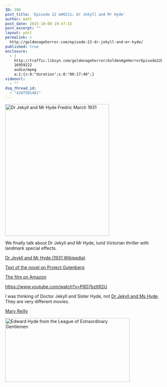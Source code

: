 ```yaml
---
ID: 396
post_title: 'Episode 22 &#8211; Dr Jekyll and Mr Hyde'
author: matt
post_date: 2015-10-08 19:47:15
post_excerpt: ""
layout: post
permalink: >
  http://goldenagehorror.com/episode-22-dr-jekyll-and-mr-hyde/
published: true
enclosure:
  - |
    http://traffic.libsyn.com/goldenagehorror/GoldenAgeHorrorEpisode22DrJekyllandMrHyde.mp3
    16959222
    audio/mpeg
    a:1:{s:8:"duration";s:8:"00:17:40";}
videourl:
  - ""
dsq_thread_id:
  - "4207501481"
---
```

<img class="alignnone size-full wp-image-397" src="http://goldenagehorror.com/wp-content/uploads/2015/10/JekyllHyde1931.jpg" alt="Dr Jekyll and Mr Hyde Fredric March 1931" width="334" height="425" />

We finally talk about Dr Jekyll and Mr Hyde, lurid Victorian thriller with landmark special effects.

<!--more-->

<a href="https://en.wikipedia.org/wiki/Dr._Jekyll_and_Mr._Hyde_(1931_film)">Dr Jeykll and Mr Hyde (1931 Wikipedia)</a>

<a href="http://www.gutenberg.org/ebooks/42">Text of the novel on Project Gutenberg</a>

<a href="http://amzn.to/1LkPQmd">The film on Amazon</a>

https://www.youtube.com/watch?v=P6D7bzltR2U

I was thinking of Doctor Jekyll and Sister Hyde, not <a href="https://en.wikipedia.org/wiki/Dr._Jekyll_and_Ms._Hyde">Dr Jekyll and Ms Hyde</a>. They are very different movies.

<a href="http://amzn.to/1LkQ2Sq">Mary Reilly</a>

<img class="alignnone size-full wp-image-398" src="http://goldenagehorror.com/wp-content/uploads/2015/10/hyde.jpg" alt="Edward Hyde from the League of Extraordinary Gentlemen" width="400" height="206" />